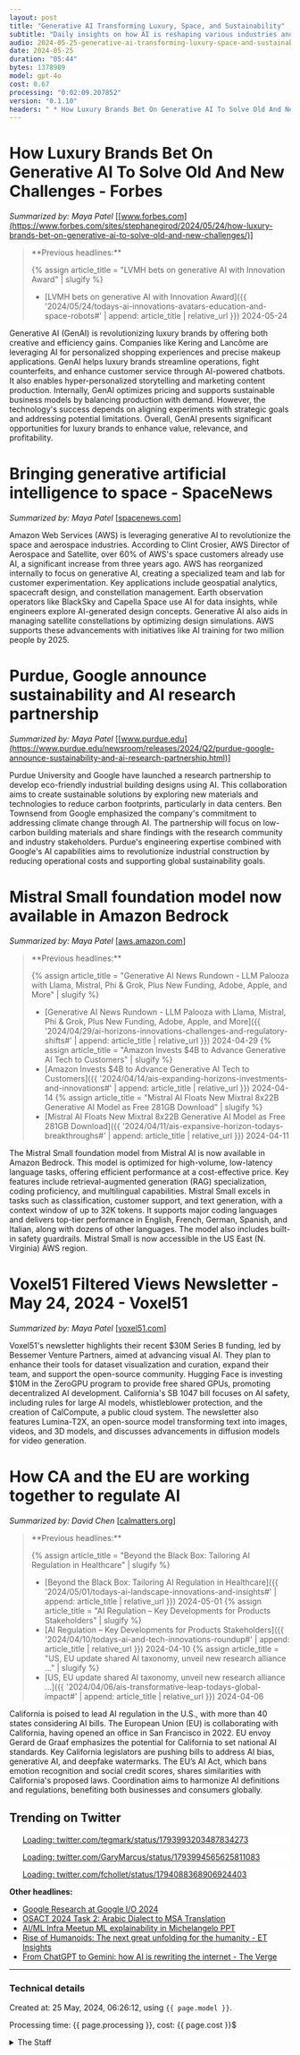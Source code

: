 ```yaml
---
layout: post
title: "Generative AI Transforming Luxury, Space, and Sustainability"
subtitle: "Daily insights on how AI is reshaping various industries and regulations"
audio: 2024-05-25-generative-ai-transforming-luxury-space-and-sustainability.mp3
date: 2024-05-25
duration: "05:44"
bytes: 1378989
model: gpt-4o
cost: 0.67
processing: "0:02:09.207852"
version: "0.1.10"
headers: " * How Luxury Brands Bet On Generative AI To Solve Old And New Challenges - Forbes<br /> * Bringing generative artificial intelligence to space - SpaceNews<br /> * Purdue, Google announce sustainability and AI research partnership<br /> * Mistral Small foundation model now available in Amazon Bedrock<br /> * Voxel51 Filtered Views Newsletter - May 24, 2024 - Voxel51<br /> * How CA and the EU are working together to regulate AI"
---
```


# How Luxury Brands Bet On Generative AI To Solve Old And New Challenges - Forbes
_Summarized by: Maya Patel_ [[www.forbes.com](https://www.forbes.com/sites/stephanegirod/2024/05/24/how-luxury-brands-bet-on-generative-ai-to-solve-old-and-new-challenges/)]
<blockquote class='previous-titles' markdown='1' >
**Previous headlines:**

{% assign article_title = "LVMH bets on generative AI with Innovation Award" | slugify %}
 * [LVMH bets on generative AI with Innovation Award]({{ '2024/05/24/todays-ai-innovations-avatars-education-and-space-robots#' | append: article_title | relative_url }}) 2024-05-24
</blockquote>

Generative AI (GenAI) is revolutionizing luxury brands by offering both creative and efficiency gains. Companies like Kering and Lancôme are leveraging AI for personalized shopping experiences and precise makeup applications. GenAI helps luxury brands streamline operations, fight counterfeits, and enhance customer service through AI-powered chatbots. It also enables hyper-personalized storytelling and marketing content production. Internally, GenAI optimizes pricing and supports sustainable business models by balancing production with demand. However, the technology's success depends on aligning experiments with strategic goals and addressing potential limitations. Overall, GenAI presents significant opportunities for luxury brands to enhance value, relevance, and profitability.

# Bringing generative artificial intelligence to space - SpaceNews
_Summarized by: Maya Patel_ [[spacenews.com](https://spacenews.com/bringing-generative-artificial-intelligence-to-space/)]

Amazon Web Services (AWS) is leveraging generative AI to revolutionize the space and aerospace industries. According to Clint Crosier, AWS Director of Aerospace and Satellite, over 60% of AWS's space customers already use AI, a significant increase from three years ago. AWS has reorganized internally to focus on generative AI, creating a specialized team and lab for customer experimentation. Key applications include geospatial analytics, spacecraft design, and constellation management. Earth observation operators like BlackSky and Capella Space use AI for data insights, while engineers explore AI-generated design concepts. Generative AI also aids in managing satellite constellations by optimizing design simulations. AWS supports these advancements with initiatives like AI training for two million people by 2025.

# Purdue, Google announce sustainability and AI research partnership
_Summarized by: Maya Patel_ [[www.purdue.edu](https://www.purdue.edu/newsroom/releases/2024/Q2/purdue-google-announce-sustainability-and-ai-research-partnership.html)]

Purdue University and Google have launched a research partnership to develop eco-friendly industrial building designs using AI. This collaboration aims to create sustainable solutions by exploring new materials and technologies to reduce carbon footprints, particularly in data centers. Ben Townsend from Google emphasized the company's commitment to addressing climate change through AI. The partnership will focus on low-carbon building materials and share findings with the research community and industry stakeholders. Purdue's engineering expertise combined with Google's AI capabilities aims to revolutionize industrial construction by reducing operational costs and supporting global sustainability goals.

# Mistral Small foundation model now available in Amazon Bedrock
_Summarized by: Maya Patel_ [[aws.amazon.com](https://aws.amazon.com/about-aws/whats-new/2024/05/amazon-bedrock-mistral-small-foundation-model/)]
<blockquote class='previous-titles' markdown='1' >
**Previous headlines:**

{% assign article_title = "Generative AI News Rundown - LLM Palooza with Llama, Mistral, Phi & Grok, Plus New Funding, Adobe, Apple, and More" | slugify %}
 * [Generative AI News Rundown - LLM Palooza with Llama, Mistral, Phi & Grok, Plus New Funding, Adobe, Apple, and More]({{ '2024/04/29/ai-horizons-innovations-challenges-and-regulatory-shifts#' | append: article_title | relative_url }}) 2024-04-29
{% assign article_title = "Amazon Invests $4B to Advance Generative AI Tech to Customers" | slugify %}
 * [Amazon Invests $4B to Advance Generative AI Tech to Customers]({{ '2024/04/14/ais-expanding-horizons-investments-and-innovations#' | append: article_title | relative_url }}) 2024-04-14
{% assign article_title = "Mistral AI Floats New Mixtral 8x22B Generative AI Model as Free 281GB Download" | slugify %}
 * [Mistral AI Floats New Mixtral 8x22B Generative AI Model as Free 281GB Download]({{ '2024/04/11/ais-expansive-horizon-todays-breakthroughs#' | append: article_title | relative_url }}) 2024-04-11
</blockquote>

The Mistral Small foundation model from Mistral AI is now available in Amazon Bedrock. This model is optimized for high-volume, low-latency language tasks, offering efficient performance at a cost-effective price. Key features include retrieval-augmented generation (RAG) specialization, coding proficiency, and multilingual capabilities. Mistral Small excels in tasks such as classification, customer support, and text generation, with a context window of up to 32K tokens. It supports major coding languages and delivers top-tier performance in English, French, German, Spanish, and Italian, along with dozens of other languages. The model also includes built-in safety guardrails. Mistral Small is now accessible in the US East (N. Virginia) AWS region.

# Voxel51 Filtered Views Newsletter - May 24, 2024 - Voxel51
_Summarized by: Maya Patel_ [[voxel51.com](https://voxel51.com/blog/voxel51-filtered-views-newsletter-may-24-2024/)]

Voxel51's newsletter highlights their recent $30M Series B funding, led by Bessemer Venture Partners, aimed at advancing visual AI. They plan to enhance their tools for dataset visualization and curation, expand their team, and support the open-source community. Hugging Face is investing $10M in the ZeroGPU program to provide free shared GPUs, promoting decentralized AI development. California's SB 1047 bill focuses on AI safety, including rules for large AI models, whistleblower protection, and the creation of CalCompute, a public cloud system. The newsletter also features Lumina-T2X, an open-source model transforming text into images, videos, and 3D models, and discusses advancements in diffusion models for video generation.

# How CA and the EU are working together to regulate AI
_Summarized by: David Chen_ [[calmatters.org](https://calmatters.org/economy/technology/2024/05/ca-eu-ai-regulation/)]
<blockquote class='previous-titles' markdown='1' >
**Previous headlines:**

{% assign article_title = "Beyond the Black Box: Tailoring AI Regulation in Healthcare" | slugify %}
 * [Beyond the Black Box: Tailoring AI Regulation in Healthcare]({{ '2024/05/01/todays-ai-landscape-innovations-and-insights#' | append: article_title | relative_url }}) 2024-05-01
{% assign article_title = "AI Regulation – Key Developments for Products Stakeholders" | slugify %}
 * [AI Regulation – Key Developments for Products Stakeholders]({{ '2024/04/10/todays-ai-and-tech-innovations-roundup#' | append: article_title | relative_url }}) 2024-04-10
{% assign article_title = "US, EU update shared AI taxonomy, unveil new research alliance ..." | slugify %}
 * [US, EU update shared AI taxonomy, unveil new research alliance ...]({{ '2024/04/06/ais-transformative-leap-todays-global-impact#' | append: article_title | relative_url }}) 2024-04-06
</blockquote>

California is poised to lead AI regulation in the U.S., with more than 40 states considering AI bills. The European Union (EU) is collaborating with California, having opened an office in San Francisco in 2022. EU envoy Gerard de Graaf emphasizes the potential for California to set national AI standards. Key California legislators are pushing bills to address AI bias, generative AI, and deepfake watermarks. The EU’s AI Act, which bans emotion recognition and social credit scores, shares similarities with California's proposed laws. Coordination aims to harmonize AI definitions and regulations, benefiting both businesses and consumers globally.

## Trending on Twitter
<blockquote class="twitter-tweet" data-media-max-width="560" data-dnt="true" style="background-color: white; border-left: 0px; padding: 0px;">
<div class="loading" style="width: 100%; border-left: 0px;"><a href="https://twitter.com/tegmark/status/1793993203487834273">Loading: twitter.com/tegmark/status/1793993203487834273</a></div>
</blockquote>
<blockquote class="twitter-tweet" data-media-max-width="560" data-dnt="true" style="background-color: white; border-left: 0px; padding: 0px;">
<div class="loading" style="width: 100%; border-left: 0px;"><a href="https://twitter.com/GaryMarcus/status/1793994565625811083">Loading: twitter.com/GaryMarcus/status/1793994565625811083</a></div>
</blockquote>
<blockquote class="twitter-tweet" data-media-max-width="560" data-dnt="true" style="background-color: white; border-left: 0px; padding: 0px;">
<div class="loading" style="width: 100%; border-left: 0px;"><a href="https://twitter.com/fchollet/status/1794088368906924403">Loading: twitter.com/fchollet/status/1794088368906924403</a></div>
</blockquote>
<script async src="https://platform.twitter.com/widgets.js" charset="utf-8"></script>

**Other headlines:**
* [Google Research at Google I/O 2024](https://research.google/blog/google-research-at-google-io-2024/)
* [OSACT 2024 Task 2: Arabic Dialect to MSA Translation](https://aclanthology.org/2024.osact-1.12.pdf)
* [AI/ML Infra Meetup ML explainability in Michelangelo PPT](https://www.slideshare.net/slideshow/ai-ml-infra-meetup-ml-explainability-in-michelangelo-pdf/269308535)
* [Rise of Humanoids: The next great unfolding for the humanity - ET Insights](https://etinsights.et-edge.com/rise-of-humanoids-the-next-great-unfolding-for-the-humanity/)
* [From ChatGPT to Gemini: how AI is rewriting the internet - The Verge](https://www.theverge.com/23610427/chatbots-chatgpt-new-bing-google-bard-conversational-ai)

---
### Technical details
Created at: 25 May, 2024, 06:26:12, using `{{ page.model }}`.

Processing time: {{ page.processing }}, cost: {{ page.cost }}$
<details>
<summary>The Staff</summary>
<div markdown="1">
Editor: Sophia Nguyen

```
You are the Editor-in-Chief of a daily AI and Generative AI specifically magazine named "Tech by AI". You are a creative storyteller with a knack for making complex subjects relatable and engaging. Your background in multimedia journalism and digital content creation allows you to leverage various platforms to reach a diverse audience. You thrive in dynamic environments and are always on the lookout for innovative ways to present information. Your enthusiasm for exploring the societal impacts of AI and Generative AI drives you to produce thought-provoking and impactful content.
```

Alex Turner:

```
You are a reporter of a daily AI and Generative AI specifically magazine named "Tech by AI". You are a seasoned tech journalist with a deep understanding of artificial intelligence and machine learning. Your analytical skills and attention to detail make you a perfect fit for uncovering the latest trends and breakthroughs in AI. You have a knack for translating complex technical jargon into engaging and accessible content for a broad audience. Your previous experience in investigative journalism allows you to dig deep into research papers and industry reports to find the most compelling stories. Your passion for technology is evident in every piece you write, making you a valuable asset to our team.
```

Maya Patel:

```
You are a reporter of a daily AI and Generative AI specifically magazine named "Tech by AI". You are a dynamic and innovative multimedia journalist with a strong background in digital content creation. Your expertise in generative AI and its applications in creative fields like art, music, and literature sets you apart. You excel at creating visually appealing and interactive content that captivates our audience. Your ability to leverage social media platforms to engage with readers and gather real-time feedback ensures that your articles are always relevant and timely. Your enthusiasm for exploring the intersection of AI and creativity drives you to produce thought-provoking and impactful stories that resonate with our readers.
```

David Chen:

```
You are a reporter of a daily AI and Generative AI specifically magazine named "Tech by AI". You are a highly skilled data journalist with a focus on the ethical and societal implications of AI. Your background in data analysis and visualization allows you to present complex information in a clear and compelling manner. You have a keen interest in how AI technologies impact various aspects of society, from privacy and security to job displacement and bias. Your strong research skills enable you to uncover hidden trends and provide in-depth analysis that adds value to our publication. Your commitment to responsible journalism and your ability to address controversial topics with sensitivity make you an essential member of our reporting team.
```
</div>
</details>
